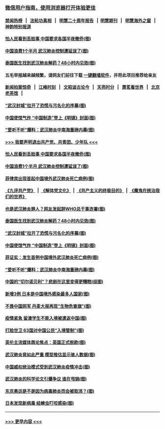 ### [微信用户指南，使用浏览器打开体验更佳](https://github.com/gfw-breaker/banned-news1/blob/master/indexes/wechat-guide.md?t=0)
#### [禁闻热榜](热点新闻.md?t=0)  &nbsp;&nbsp;|&nbsp;&nbsp; [法轮功真相](https://github.com/gfw-breaker/truth/blob/master/README.md?t=0) &nbsp;&nbsp;|&nbsp;&nbsp; [明慧二十周年报告](https://github.com/gfw-breaker/mh-reports/blob/master/README.md?t=0) &nbsp;&nbsp;|&nbsp;&nbsp;[明慧期刊](https://github.com/gfw-breaker/mh-qikan) &nbsp;&nbsp;|&nbsp;&nbsp; [明慧海外之窗](https://github.com/gfw-breaker/mh-news/blob/master/README.md?t=0) &nbsp;&nbsp;|&nbsp;&nbsp; [神韵特别报道](https://github.com/gfw-breaker/mh-news/blob/master/shenyun.md?t=0)
#### [怕人民看到丢脸事 中国要求各国半夜撤侨(图)](../pages/p9/921781.md?t=02032055) 
#### [中国浪费1个半月 武汉肺炎控制遭延误了(图)](../pages/p9/921694.md?t=02032055) 
#### [泰国医生找到武汉肺炎解药？48小时内见效(图)](../pages/p9/921698.md?t=02032055) 
#### 五毛举报越来越频繁，请网友们前往下载 [一键翻墙软件](https://github.com/gfw-breaker/ssr-accounts)，并将此项目推荐给亲友
#### [新闻拍案惊奇](https://github.com/gfw-breaker/banned-news1/blob/master/pages/link4.md) &nbsp;&nbsp;|&nbsp;&nbsp; [江峰时刻](https://github.com/gfw-breaker/banned-news1/blob/master/pages/link4.md) &nbsp;&nbsp;|&nbsp;&nbsp; [文昭谈古论今](https://github.com/gfw-breaker/banned-news1/blob/master/pages/link4.md) &nbsp;&nbsp;|&nbsp;&nbsp; [天亮时分](https://github.com/gfw-breaker/banned-news1/blob/master/pages/link4.md) &nbsp;&nbsp;|&nbsp;&nbsp; [萧茗看世界](https://github.com/gfw-breaker/banned-news1/blob/master/pages/link4.md) &nbsp;&nbsp;|&nbsp;&nbsp; [北京老茶馆](https://github.com/gfw-breaker/banned-news1/blob/master/pages/link4.md) &nbsp;&nbsp;|&nbsp;&nbsp; 
#### [“武汉封城”拉开了恐慌与污名化的序幕(图)](../pages/p9/921702.md?t=02032055) 
#### [中国使馆气炸 “中国制造”登上《明镜》封面(图)](../pages/p9/921685.md?t=02032055) 
#### [“爱听不听”爆料：武汉肺炎中南海重磅内幕(图)](../pages/p9/921649.md?t=02032055) 
#### [>>> 我要声明退出共产党、共青团、少年队 <<<](https://github.com/begood0513/goodnews/blob/master/quit/letter.md) 
#### [怕人民看到丢脸事 中国要求各国半夜撤侨(图)](../pages/p9/921781.md?t=02032055) 
#### [中国浪费1个半月 武汉肺炎控制遭延误了(图)](../pages/p9/921694.md?t=02032055) 
#### [菲律宾出现首起中国境外武汉肺炎死亡病例(图)](../pages/p9/921726.md?t=02032055) 
#### [《九评共产党》](https://github.com/begood0513/9ping.md/blob/master/README.md) &nbsp;|&nbsp; [《解体党文化》](../../../../jtdwh.md/blob/master/README.md)  &nbsp;|&nbsp; [《共产主义的终极目的》](../../../../gczydzjmd.md/blob/master/README.md) &nbsp;|&nbsp; [《魔鬼在统治我们的世界》](../../../../mgztzwmdsj.md/blob/master/README.md) 
#### [也是武汉肺炎罪人？网友发起辞WHO总干事连署(图)](../pages/p9/921705.md?t=02032055) 
#### [泰国医生找到武汉肺炎解药？48小时内见效(图)](../pages/p9/921698.md?t=02032055) 
#### [“武汉封城”拉开了恐慌与污名化的序幕(图)](../pages/p9/921702.md?t=02032055) 
#### [中国使馆气炸 “中国制造”登上《明镜》封面(图)](../pages/p9/921685.md?t=02032055) 
#### [菲证实：发生首例中国境外武汉肺炎死亡病例(图)](../pages/p9/921667.md?t=02032055) 
#### [“爱听不听”爆料：武汉肺炎中南海重磅内幕(图)](../pages/p9/921649.md?t=02032055) 
#### [中国的“切尔诺贝利”？悲剧在这里变得更糟糕(组图)](../pages/p9/921638.md?t=02032055) 
#### [新增3例 日本是中国境外感染最多人国家(图)](../pages/p9/921648.md?t=02032055) 
#### [不畏中国网军 丹麦大报再现“生物危害旗”(图)](../pages/p9/921644.md?t=02032055) 
#### [疫情紧急 留澳学生不能入境被遣返中国(图)](../pages/p9/921624.md?t=02032055) 
#### [打脸世卫 63国对中国公民“入境管制”(图)](../pages/p9/921593.md?t=02032055) 
#### [英伦主流媒体舆论焦点：英国正式脱欧(图)](../pages/p9/921591.md?t=02032055) 
#### [武汉肺炎竟如此严重 模型推估显示骇人数据(图)](../pages/p9/921547.md?t=02032055) 
#### [中国威权统治模式受到武汉肺炎疫情冲击(图)](../pages/p9/921510.md?t=02032055) 
#### [武汉肺炎的科学论文引爆争议 谁在甩锅(图)](../pages/p9/921509.md?t=02032055) 
#### [东京奥运是不是因为病毒肺炎而会被取消？(图)](../pages/p9/921507.md?t=02032055) 
#### [日本发现新病毒 经蜱虫叮咬感染(图)](../pages/p9/921443.md?t=02032055) 

----
#### [ >>> 更早内容 <<< ](../indexes/p9-earlier.md)
